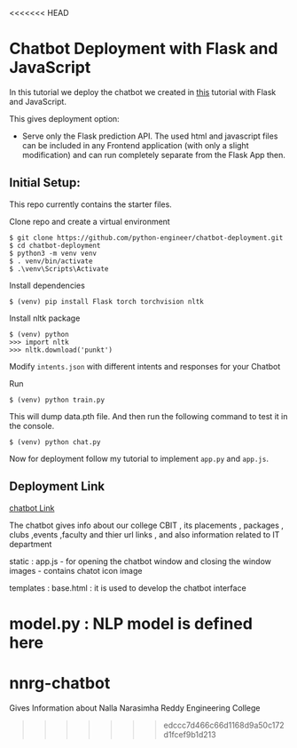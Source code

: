 <<<<<<< HEAD
# Chatbot Deployment with Flask and JavaScript

In this tutorial we deploy the chatbot we created in [this](https://github.com/Rohithchowk/CBITchatbot.git) tutorial with Flask and JavaScript.

This gives  deployment option:
- Serve only the Flask prediction API. The used html and javascript files can be included in any Frontend application (with only a slight modification) and can run completely separate from the Flask App then.

## Initial Setup:
This repo currently contains the starter files.

Clone repo and create a virtual environment
```
$ git clone https://github.com/python-engineer/chatbot-deployment.git
$ cd chatbot-deployment
$ python3 -m venv venv
$ . venv/bin/activate
$ .\venv\Scripts\Activate
```
Install dependencies
```
$ (venv) pip install Flask torch torchvision nltk
```
Install nltk package
```
$ (venv) python
>>> import nltk
>>> nltk.download('punkt')
```
Modify `intents.json` with different intents and responses for your Chatbot

Run
```
$ (venv) python train.py
```
This will dump data.pth file. And then run
the following command to test it in the console.
```
$ (venv) python chat.py
```

Now for deployment follow my tutorial to implement `app.py` and `app.js`.


## Deployment Link

[chatbot Link](http://chandra76768.pythonanywhere.com/)

The chatbot gives info about our college CBIT , its placements , packages , clubs ,events ,faculty and thier url links , and also information related to  IT department 



static : app.js - for opening the chatbot window and closing the window 
images - contains chatot icon image 



templates :
base.html : it is used to develop the chatbot interface


model.py : NLP model is defined here 
=======
# nnrg-chatbot
Gives Information about Nalla Narasimha Reddy Engineering College
>>>>>>> edccc7d466c66d1168d9a50c172d1fcef9b1d213
